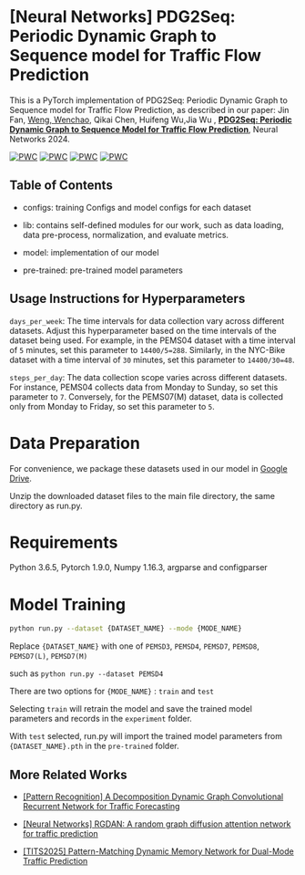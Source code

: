 # [Neural Networks] PDG2Seq: Periodic Dynamic Graph to Sequence model for Traffic Flow Prediction
This is a PyTorch implementation of PDG2Seq: Periodic Dynamic Graph to Sequence model for Traffic Flow Prediction, as described in our paper: Jin Fan, [Weng, Wenchao](https://github.com/wengwenchao123/), Qikai Chen, Huifeng Wu,Jia Wu
, **[PDG2Seq: Periodic Dynamic Graph to Sequence Model for Traffic Flow Prediction](https://www.sciencedirect.com/science/article/pii/S0893608024008700?via%3Dihub)**, Neural Networks 2024.

[![PWC](https://img.shields.io/endpoint.svg?url=https://paperswithcode.com/badge/pdg2seq-periodic-dynamic-graph-to-sequence/traffic-prediction-on-pemsd3)](https://paperswithcode.com/sota/traffic-prediction-on-pemsd3?p=pdg2seq-periodic-dynamic-graph-to-sequence)
[![PWC](https://img.shields.io/endpoint.svg?url=https://paperswithcode.com/badge/pdg2seq-periodic-dynamic-graph-to-sequence/traffic-prediction-on-pemsd4)](https://paperswithcode.com/sota/traffic-prediction-on-pemsd4?p=pdg2seq-periodic-dynamic-graph-to-sequence)
[![PWC](https://img.shields.io/endpoint.svg?url=https://paperswithcode.com/badge/pdg2seq-periodic-dynamic-graph-to-sequence/traffic-prediction-on-pems07)](https://paperswithcode.com/sota/traffic-prediction-on-pems07?p=pdg2seq-periodic-dynamic-graph-to-sequence)
[![PWC](https://img.shields.io/endpoint.svg?url=https://paperswithcode.com/badge/pdg2seq-periodic-dynamic-graph-to-sequence/traffic-prediction-on-pemsd8)](https://paperswithcode.com/sota/traffic-prediction-on-pemsd8?p=pdg2seq-periodic-dynamic-graph-to-sequence)


## Table of Contents

* configs: training Configs and model configs for each dataset

* lib: contains self-defined modules for our work, such as data loading, data pre-process, normalization, and evaluate metrics.

* model: implementation of our model 

* pre-trained:  pre-trained model parameters

## Usage Instructions for Hyperparameters

`days_per_week`: The time intervals for data collection vary across different datasets. Adjust this hyperparameter based on the time intervals of the dataset being used. For example, in the PEMS04 dataset with a time interval of `5` minutes, set this parameter to `14400/5=288`. Similarly, in the NYC-Bike dataset with a time interval of `30` minutes, set this parameter to `14400/30=48`.

`steps_per_day`: The data collection scope varies across different datasets. For instance, PEMS04 collects data from Monday to Sunday, so set this parameter to `7`. Conversely, for the PEMS07(M) dataset, data is collected only from Monday to Friday, so set this parameter to `5`.


# Data Preparation

For convenience, we package these datasets used in our model in [Google Drive](https://drive.google.com/file/d/1iN6X0KPrp78BazwtoS89s5a5UUSdvtlC/view?usp=sharing).

Unzip the downloaded dataset files to the main file directory, the same directory as run.py.

# Requirements

Python 3.6.5, Pytorch 1.9.0, Numpy 1.16.3, argparse and configparser

# Model Training

```bash
python run.py --dataset {DATASET_NAME} --mode {MODE_NAME}
```
Replace `{DATASET_NAME}` with one of `PEMSD3`, `PEMSD4`, `PEMSD7`, `PEMSD8`, `PEMSD7(L)`, `PEMSD7(M)`

such as `python run.py --dataset PEMSD4`

There are two options for `{MODE_NAME}` : `train` and `test`


Selecting `train` will retrain the model and save the trained model parameters and records in the `experiment` folder.

With `test` selected, run.py will import the trained model parameters from `{DATASET_NAME}.pth` in the `pre-trained` folder.

## More Related Works

- [[Pattern Recognition] A Decomposition Dynamic Graph Convolutional Recurrent Network for Traffic Forecasting](https://www.sciencedirect.com/science/article/pii/S0031320323003710)
  
- [[Neural Networks] RGDAN: A random graph diffusion attention network for traffic prediction](https://doi.org/10.1016/j.neunet.2023.106093)

- [[TITS2025] Pattern-Matching Dynamic Memory Network for Dual-Mode Traffic Prediction](https://doi.org/10.1109/TITS.2025.3564564)

